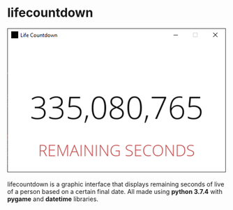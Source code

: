 # lifecountdown

![Final interface](https://github.com/SakugaCoder/lifecountdown/blob/master/assets/images/screenshot.png)

lifecountdown is a graphic interface that displays remaining seconds of live 
of a person based on a certain final date. All made using **python 3.7.4** with 
**pygame** and **datetime** libraries.

